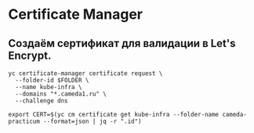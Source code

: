 # Certificate Manager

## Создаём сертификат для валидации в Let's Encrypt.

```
yc certificate-manager certificate request \
  --folder-id $FOLDER \
  --name kube-infra \
  --domains "*.cameda1.ru" \
  --challenge dns
```
```
export CERT=$(yc cm certificate get kube-infra --folder-name cameda-practicum --format=json | jq -r ".id")
```
